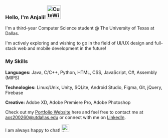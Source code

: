 ### Hello, I'm Anjali! <a href="https://emoji.gg/emoji/2614-cutewiggle"><img src="https://cdn3.emoji.gg/emojis/2614-cutewiggle.gif" width="44px" height="44px" alt="CuteWiggle"></a>

I'm a third-year Computer Science student @ The University of Texas at Dallas.

I'm actively exploring and wishing to go in the field of UI/UX design and full-stack web and mobile development in the future!

### My Skills 
**Languages:** Java, C/C++, Python, HTML, CSS, JavaScript, C#, Assembly (MIPS)

**Technologies:** Linux/Unix, Unity, SQLite, Android Studio, Figma, Git, jQuery, Firebase

**Creative:** Adobe XD, Adobe Premiere Pro, Adobe Photoshop

Check out my [Portfolio Website](anjalis-ingh.github.io/) here and feel free to contact me at axs200260@utdallas.edu or connect with me on [LinkedIn](https://www.linkedin.com/in/anjali-singh-6514b520b/). 

I am always happy to chat! <a href="https://emoji.gg/emoji/6018-fcbfeebcaecacab"><img src="https://cdn3.emoji.gg/emojis/6018-fcbfeebcaecacab.gif" width="24px" height="24px" alt="fcbfeebcaecacab"></a>
